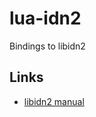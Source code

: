 # lua-idn2

Bindings to libidn2

## Links

  - [libidn2 manual](https://www.gnu.org/software/libidn/libidn2/manual/libidn2.html)
